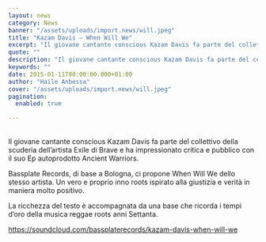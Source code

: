 ```yaml
---
layout: news
category: News
banner: "/assets/uploads/import.news/will.jpeg"
title: "Kazam Davis – When Will We"
excerpt: "Il giovane cantante conscious Kazam Davis fa parte del collettivo della scuderia dell’artista Exile di Brave e ha impressionato critica e pubblico con il suo Ep autoprodotto Ancient Warriors. Bassplate Records, di base a Bologna,  ci propone When Will We dello stesso artista. Un vero e proprio inno roots ispirato alla giustizia e verità in [&hellip"
quote: ""
description: "Il giovane cantante conscious Kazam Davis fa parte del collettivo della scuderia dell’artista Exile di Brave e ha impressionato critica e pubblico con il suo Ep autoprodotto Ancient Warriors. Bassplate Records, di base a Bologna,  ci propone When Will We dello stesso artista. Un vero e proprio inno roots ispirato alla giustizia e verità in [&hellip"
keywords: ""
date: 2015-01-11T00:00:00.000+01:00
author: "Haile Anbessa"
cover: "/assets/uploads/import.news/will.jpeg"
pagination:
  enabled: true

---
```


[](https://hotmc.com/wp-content/uploads/2015/01/will.jpeg)  
Il giovane cantante conscious Kazam Davis fa parte del collettivo della scuderia dell’artista Exile di Brave e ha impressionato critica e pubblico con il suo Ep autoprodotto Ancient Warriors.

Bassplate Records, di base a Bologna, ci propone When Will We dello stesso artista. Un vero e proprio inno roots ispirato alla giustizia e verità in maniera molto positivo.

La ricchezza del testo è accompagnata da una base che ricorda i tempi d’oro della musica reggae roots anni Settanta.

<https://soundcloud.com/bassplaterecords/kazam-davis-when-will-we>